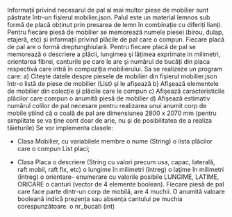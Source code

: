 Informații privind necesarul de pal al mai multor piese de mobilier sunt păstrate într-un
fișierul mobilier.json. Palul este un material lemnos sub formă de placă obținut prin presarea de
lemn în combinație cu diferiți lianți. Pentru fiecare piesă de mobilier se memorează numele
piesei (birou, dulap, etajeră, etc) și informații privind plăcile de pal care o compun. Fiecare
placă de pal are o formă dreptunghiulară. Pentru fiecare placă de pal se memorează o descriere
a plăcii, lungimea şi lățimea exprimate in milimetri, orientarea fibrei, canturile pe care le are şi
numărul de bucăți din placa respectivă care intră în compoziția mobilierului. Sa se realizeze un
program care:
a) Citește datele despre piesele de mobilier din fișierul mobilier.json într-o listă de piese
de mobilier (List<Mobilier>) și le afișează
b) Afişează elementele de mobilier din colecție şi plăcile care le compun
c) Afişează caracteristicile plăcilor care compun o anumită piesă de mobilier
d) Afișează estimativ numărul colilor de pal necesare pentru realizarea unui anumit corp
de mobile știind că o coală de pal are dimensiunea 2800 x 2070 mm (pentru simplitate
se va ţine cont doar de arie, nu şi de posibilitatea de a realiza tăieturile)
Se vor implementa clasele:
- Clasa Mobilier, cu variabilele membre
o nume (String)
o lista plăcilor care o compun List<Placa> placi;

- Clasa Placa
o descriere (String cu valori precum usa, capac, laterală, raft mobil, raft fix, etc)
o lungime în milimetri (întreg)
o laţime în milimetri (întreg)
o orientare– enumerare cu valorile posibile LUNGIME, LATIME, ORICARE
o canturi (vector de 4 elemente boolean). Fiecare piesă de pal care face parte dintr-un
corp de mobilă, are 4 muchii. O anumită valoare booleană indică prezența sau
absența cantului pe muchia corespunzătoare.
o nr_bucati (int) 
